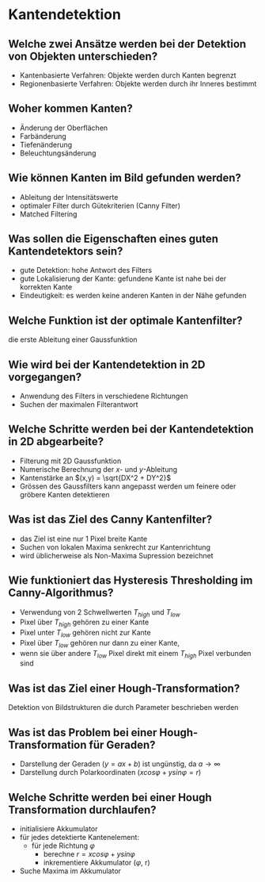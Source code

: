 # Kantendetektion

## Welche zwei Ansätze werden bei der Detektion von Objekten unterschieden?
* Kantenbasierte Verfahren: Objekte werden durch Kanten begrenzt
* Regionenbasierte Verfahren: Objekte werden durch ihr Inneres bestimmt

## Woher kommen Kanten?
* Änderung der Oberflächen
* Farbänderung
* Tiefenänderung
* Beleuchtungsänderung

## Wie können Kanten im Bild gefunden werden?
* Ableitung der Intensitätswerte
* optimaler Filter durch Gütekriterien (Canny Filter)
* Matched Filtering

## Was sollen die Eigenschaften eines guten Kantendetektors sein?
* gute Detektion: hohe Antwort des Filters
* gute Lokalisierung der Kante: gefundene Kante ist nahe bei der korrekten Kante
* Eindeutigkeit: es werden keine anderen Kanten in der Nähe gefunden

## Welche Funktion ist der optimale Kantenfilter?
die erste Ableitung einer Gaussfunktion

## Wie wird bei der Kantendetektion in 2D vorgegangen?
* Anwendung des Filters in verschiedene Richtungen
* Suchen der maximalen Filterantwort

## Welche Schritte werden bei der Kantendetektion in 2D abgearbeite?
* Filterung mit 2D Gaussfunktion
* Numerische Berechnung der $x$- und $y$-Ableitung 
* Kantenstärke an $(x,y) = \sqrt{DX^2 + DY^2}$
* Grössen des Gaussfilters kann angepasst werden um feinere oder gröbere Kanten detektieren

## Was ist das Ziel des Canny Kantenfilter?
* das Ziel ist eine nur 1 Pixel breite Kante
* Suchen von lokalen Maxima senkrecht zur Kantenrichtung
* wird üblicherweise als Non-Maxima Supression bezeichnet

## Wie funktioniert das Hysteresis Thresholding im Canny-Algorithmus?
* Verwendung von 2 Schwellwerten $T_{high}$ und $T_{low}$
* Pixel über $T_{high}$ gehören zu einer Kante
* Pixel unter $T_{low}$ gehören nicht zur Kante 
* Pixel über $T_{low}$ gehören nur dann zu einer Kante, 
* wenn sie über andere $T_{low}$ Pixel direkt mit einem $T_{high}$ Pixel verbunden sind

## Was ist das Ziel einer Hough-Transformation?
Detektion von Bildstrukturen die durch Parameter beschrieben werden

## Was ist das Problem bei einer Hough-Transformation für Geraden?
* Darstellung der Geraden ($y = ax + b$) ist ungünstig, da $a \rightarrow \infty$
* Darstellung durch Polarkoordinaten ($x cos \varphi + y sin \varphi = r$)

## Welche Schritte werden bei einer Hough Transformation durchlaufen?
* initialisiere Akkumulator
* für jedes detektierte Kantenelement: 
    * für jede Richtung $\varphi$
        * berechne $r = x cos \varphi + y sin \varphi$
        * inkrementiere Akkumulator ($\varphi$, r)
* Suche Maxima im Akkumulator

